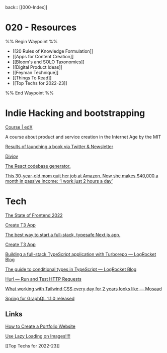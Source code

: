  back:: [[000-Index]]


# 020 - Resources

%% Begin Waypoint %%
- [[20 Rules of Knowledge Formulation]]
- [[Apps for Content Creation]]
- [[Bloom's and SOLO Taxonomies]]
- [[Digital Product Ideas]]
- [[Feyman Technique]]
- [[Things To Read]]
- [[Top Techs for 2022-23]]

%% End Waypoint %%




# Indie Hacking and bootstrapping

[Course | edX](https://learning.edx.org/course/course-v1:MITx+15.356.1x+3T2022/home)

A course about product and service creation in the Internet Age by the MIT

[Results of launching a book via Twitter & Newsletter](https://www.indiehackers.com/post/results-of-launching-a-book-via-twitter-newsletter-3377c79fc4)

[Divjoy](https://divjoy.com/)

[The React codebase generator.](https://divjoy.com/)

[This 30-year-old mom quit her job at Amazon. Now she makes $40,000 a month in passive income: ‘I work just 2 hours a day’](https://www.cnbc.com/2022/11/29/30-year-old-mom-quit-her-amazon-job-now-she-makes-40000-a-month-in-passive-income.html)

# Tech

[The State of Frontend 2022](https://tsh.io/state-of-frontend/)

[Create T3 App](https://create.t3.gg/)

[The best way to start a full-stack, typesafe Next.js app.](https://create.t3.gg/)

[Create T3 App](https://create.t3.gg/)

[Building a full-stack TypeScript application with Turborepo — LogRocket Blog](https://blog.logrocket.com/build-full-stack-typescript-application-turborepo/)

[The guide to conditional types in TypeScript — LogRocket Blog](https://blog.logrocket.com/guide-conditional-types-typescript/)

[Hurl — Run and Test HTTP Requests](https://hurl.dev/)

[What working with Tailwind CSS every day for 2 years looks like — Mosaad](https://www.themosaad.com/blog/two-years-of-tailwind-css)

[Spring for GraphQL 1.1.0 released](https://spring.io/blog/2022/11/23/spring-for-graphql-1-1-0-released)





## Links

[How to Create a Portfolio Website](https://pagespeedchecklist.com/how-to-create-a-portfolio-website)

[Use Lazy Loading on Images!!!!](https://pagespeedchecklist.com/lazy-load-images)

[[Top Techs for 2022-23]]